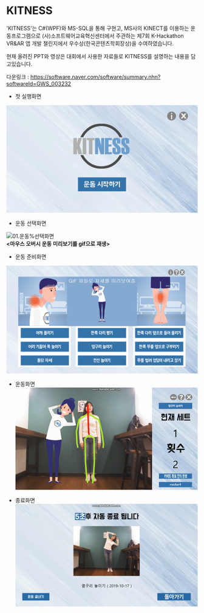 # KITNESS

'KITNESS'는 C#(WPF)와 MS-SQL을 통해 구현고, MS사의 KINECT를 이용하는 운동프로그램으로
(사)소프트웨어교육혁신센터에서 주관하는 제7회 K-Hackathon VR&AR 앱 개발 챌린지에서 우수상(한국콘텐츠학회장상)을 수여하였습니다.

현재 올려진 PPT와 영상은 대회에서 사용한 자료들로 KITNESS를 설명하는 내용을 담고있습니다.

다운링크 : https://software.naver.com/software/summary.nhn?softwareId=GWS_003232
   

* 첫 실행화면  
   
![00.첫시작화면](/md_img/00.첫시작화면.png)   
  
  
  
  
* 운동 선택화면 
   
![01.운동%선택화면](/md_img/01.운동%선택화면.png)   
**<마우스 오버시 운동 미리보기를 gif으로 재생>**
  
  
  
* 운동 준비화면  

   
![01.운동%20선택화면](/md_img/01.운동%20선택화면.png)     
    
    
  
* 운동화면  
![03.운동화면](/md_img/03.운동화면.png)  
  
  
  
* 종료화면  
![04.종료화면](/md_img/04.종료화면.png)  
